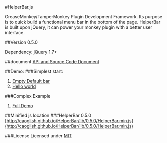 #HelperBar.js

GreaseMonkey/TamperMonkey Plugin Development Framework. Its purpose is to quick build a functional menu bar in the bottom of the page. HelperBar is built upon jQuery, it can power your monkey plugin with a better user interface.

##Version 0.5.0


Dependency:
jQuery 1.7+


##document
[API and Source Code Document](http://www.caoglish.com/Helperbar/?helperbar.js)

##Demo:
###Simplest start:
1. [Empty Default bar](http://jsfiddle.net/caoglish/ZRM3y/3/)
1. [Hello world](http://jsfiddle.net/caoglish/ZRM3y/2/)

###Complex Example
1. [Full Demo](http://jsfiddle.net/caoglish/8aqdn/1/)


##Minified js location
###HelperBar 0.5.0
[http://caoglish.github.io/HelperBar/lib/0.5.0/HelperBar.min.js](http://caoglish.github.io/HelperBar/lib/0.5.0/HelperBar.min.js)


###License
Licensed under [MIT](http://opensource.org/licenses/mit-license.php)






